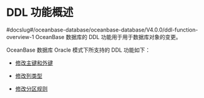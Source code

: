 # DDL 功能概述 
#docslug#/oceanbase-database/oceanbase-database/V4.0.0/ddl-function-overview-1
OceanBase 数据库的 DDL 功能用于用于数据库对象的变更。

OceanBase 数据库 Oracle 模式下所支持的 DDL 功能如下：

* [修改主键和外键](../10.ddl-function-1/2.modify-a-primary-key-and-foreign-key.md)

  

* [修改列类型](../10.ddl-function-1/3.column-type-related-operations-1.md)

  

* [修改分区规则](../10.ddl-function-1/5.partition-related-operations-1.md)

  



